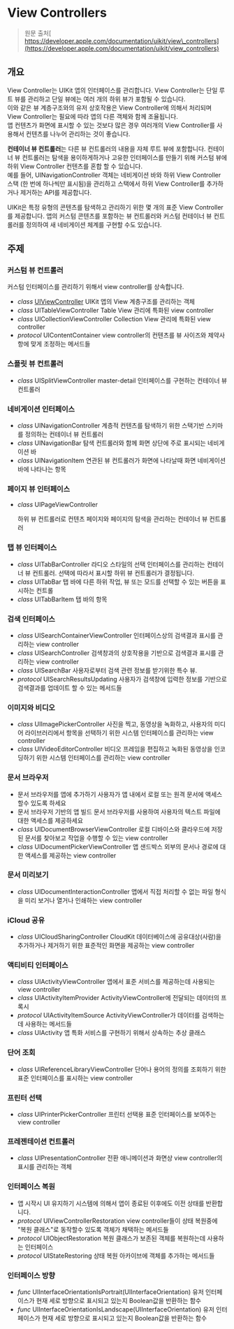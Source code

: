 # View Controllers

> 원문 출처[  
> https://developer.apple.com/documentation/uikit/view\_controllers](https://developer.apple.com/documentation/uikit/view_controllers)

## 개요

View Controller는 UIKit 앱의 인터페이스를 관리합니다. View Controller는 단일 루트 뷰를 관리하고 단일 뷰에는 여러 개의 하위 뷰가 포함될 수 있습니다.  
이와 같은 뷰 계층구조와의 유저 상호작용은 View Controller에 의해서 처리되며 View Controller는 필요에 따라 앱의 다른 객체와 함께 조율됩니다.  
앱 컨텐츠가 화면에 표시할 수 있는 것보다 많은 경우 여러개의 View Controller를 사용해서 컨텐츠를 나누어 관리하는 것이 좋습니다.

**컨테이너 뷰 컨트롤러**는 다른 뷰 컨트롤러의 내용을 자체 루트 뷰에 포함합니다. 컨테이너 뷰 컨트롤러는 탐색을 용이하게하거나 고유한 인터페이스를 만들기 위해 커스텀 뷰에 하위 View Controller 컨텐츠를 혼합 할 수 있습니다.  
예를 들어, UINavigationController 객체는 네비게이션 바와 하위 View Controller 스택 \(한 번에 하나씩만 표시됨\)을 관리하고 스택에서 하위 View Controller를 추가하거나 제거하는 API를 제공합니다.

UIKit은 특정 유형의 콘텐츠를 탐색하고 관리하기 위한 몇 개의 표준 View Controller를 제공합니다. 앱의 커스텀 콘텐츠를 포함하는 뷰 컨트롤러와 커스텀 컨테이너 뷰 컨트롤러를 정의하여 새 네비게이션 체계를 구현할 수도 있습니다.

## 주제

### 커스텀 뷰 컨트롤러

커스텀 인터페이스를 관리하기 위해서 view controller를 상속합니다.

* _class_ [UIViewController](uiviewcontroller.md) UIKit 앱의 View 계층구조를 관리하는 객체
* _class_ UITableViewController Table View 관리에 특화된 view controller
* _class_ UICollectionViewController Collection View 관리에 특화된 view controller
* _protocol_ UIContentContainer view controller의 컨텐츠를 뷰 사이즈와 제약사항에 맞게 조정하는 메서드들

### 스플릿 뷰 컨트롤러

* _class_ UISplitViewController master-detail 인터페이스를 구현하는 컨테이너 뷰 컨트롤러

### 네비게이션 인터페이스

* _class_ UINavigationController 계층적 컨텐츠를 탐색하기 위한 스택기반 스키마를 정의하는 컨테이너 뷰 컨트롤러
* _class_ UINavigationBar 탐색 컨트롤러와 함께 화면 상단에 주로 표시되는 네비게이션 바
* _class_ UINavigationItem 연관된 뷰 컨트롤러가 화면에 나타날때 화면 네비게이션 바에 나타나는 항목

### 페이지 뷰 인터페이스

* _class_ UIPageViewController

  하위 뷰 컨트롤러로 컨텐츠 페이지와 페이지의 탐색을 관리하는 컨테이너 뷰 컨트롤러

### 탭 뷰 인터페이스

* _class_ UITabBarController 라디오 스타일의 선택 인터페이스를 관리하는 컨테이너 뷰 컨트롤러. 선택에 따라서 표시할 하위 뷰 컨트롤러가 결정됩니다.
* _class_ UITabBar 탭 바에 다른 하위 작업, 뷰 또는 모드를 선택할 수 있는 버튼을 표시하는 컨트롤
* _class_ UITabBarItem 탭 바의 항목

### 검색 인터페이스

* _class_ UISearchContainerViewController 인터페이스상의 검색결과 표시를 관리하는 view controller
* _class_ UISearchController 검색창과의 상호작용을 기반으로 검색결과 표시를 관리하는 view controller
* _class_ UISearchBar 사용자로부터 검색 관련 정보를 받기위한 특수 뷰.
* _protocol_ UISearchResultsUpdating 사용자가 검색창에 입력한 정보를 기반으로 검색결과를 업데이트 할 수 있는 메서드들

### 이미지와 비디오

* _class_ UIImagePickerController 사진을 찍고, 동영상을 녹화하고, 사용자의 미디어 라이브러리에서 항목을 선택하기 위한 시스템 인터페이스를 관리하는 view controller
* _class_ UIVideoEditorController 비디오 프레임을 편집하고 녹화된 동영상을 인코딩하기 위한 시스템 인터페이스를 관리하는 view controller

### 문서 브라우저

* 문서 브라우저를 앱에 추가하기 사용자가 앱 내에서 로컬 또는 원격 문서에 액세스 할수 있도록 하세요
* 문서 브라우저 기반의 앱 빌드 문서 브라우저를 사용하여 사용자의 텍스트 파일에 대한 액세스를 제공하세요
* _class_ UIDocumentBrowserViewController 로컬 디바이스와 클라우드에 저장된 문서를 찾아보고 작업을 수행할 수 있는 view controller
* _class_ UIDocumentPickerViewController 앱 샌드박스 외부의 문서나 경로에 대한 액세스를 제공하는 view controller

### 문서 미리보기

* _class_ UIDocumentInteractionController 앱에서 직접 처리할 수 없는 파일 형식을 미리 보거나 열거나 인쇄하는 view controller

### iCloud 공유

* _class_ UICloudSharingController CloudKit 데이터베이스에 공유대상\(사람\)을 추가하거나 제거하기 위한 표준적인 화면을 제공하는 view controller

### 액티비티 인터페이스

* _class_ UIActivityViewController 앱에서 표준 서비스를 제공하는데 사용되는 view controller
* _class_ UIActivityItemProvider ActivityViewController에 전달되는 데이터의 프록시
* _protocol_ UIActivityItemSource ActivityViewController가 데이터를 검색하는데 사용하는 메서드들
* _class_ UIActivity 앱 특화 서비스를 구현하기 위해서 상속하는 추상 클래스

### 단어 조회

* _class_ UIReferenceLibraryViewController 단어나 용어의 정의를 조회하기 위한 표준 인터페이스를 표시하는 view controller

### 프린터 선택

* _class_ UIPrinterPickerController 프린터 선택용 표준 인터페이스를 보여주는 view controller

### 프레젠테이션 컨트롤러

* _class_ UIPresentationController 전환 애니메이션과 화면상 view controller의 표시를 관리하는 객체

### 인터페이스 복원

* 앱 시작시 UI 유지하기 시스템에 의해서 앱이 종료된 이후에도 이전 상태를 반환합니다.
* _protocol_ UIViewControllerRestoration view controller들이 상태 복원중에 "복원 클래스"로 동작할수 있도록 객체가 채택하는 메서드들
* _protocol_ UIObjectRestoration 복원 클래스가 보존된 객체를 복원하는데 사용하는 인터페이스
* _protocol_ UIStateRestoring 상태 복원 아카이브에 객체를 추가하는 메서드들

### 인터페이스 방향

* _func_ UIInterfaceOrientationIsPortrait\(UIInterfaceOrientation\) 유저 인터페이스가 현재 세로 방향으로 표시되고 있는지 Boolean값을 반환하는 함수
* _func_ UIInterfaceOrientationIsLandscape\(UIInterfaceOrientation\) 유저 인터페이스가 현재 세로 방향으로 표시되고 있는지 Boolean값을 반환하는 함수



